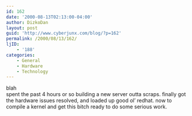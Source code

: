 ```yaml
---
id: 162
date: '2000-08-13T02:13:00-04:00'
author: DizkoDan
layout: post
guid: 'http://www.cyberjunx.com/blog/?p=162'
permalink: /2000/08/13/162/
ljID:
    - '188'
categories:
    - General
    - Hardware
    - Technology
---
```


blah  
spent the past 4 hours or so building a new server outta scraps. finally got the hardware issues resolved, and loaded up good ol’ redhat. now to compile a kernel and get this bitch ready to do some serious work.